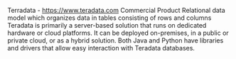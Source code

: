 Terradata - https://www.teradata.com
Commercial Product
Relational data model which organizes data in tables consisting of rows and columns
Teradata is primarily a server-based solution that runs on dedicated hardware or cloud platforms. 
It can be deployed on-premises, in a public or private cloud, or as a hybrid solution. 
Both Java and Python have libraries and drivers that allow easy interaction with Teradata databases.
